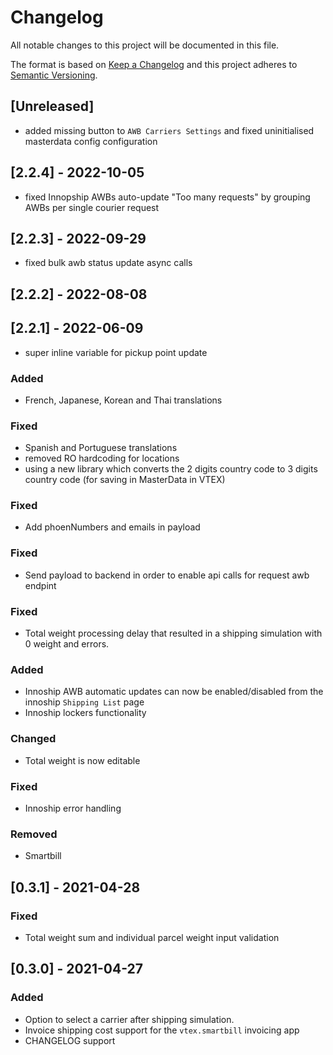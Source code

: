 # Changelog

All notable changes to this project will be documented in this file.

The format is based on [Keep a Changelog](http://keepachangelog.com/en/1.0.0/)
and this project adheres to [Semantic Versioning](http://semver.org/spec/v2.0.0.html).

## [Unreleased]
- added missing button to `AWB Carriers Settings` and fixed uninitialised masterdata config configuration

## [2.2.4] - 2022-10-05
- fixed Innopship AWBs auto-update "Too many requests" by grouping AWBs per single courier request

## [2.2.3] - 2022-09-29
- fixed bulk awb status update async calls

## [2.2.2] - 2022-08-08

## [2.2.1] - 2022-06-09
- super inline variable for pickup point update

### Added
- French, Japanese, Korean and Thai translations

### Fixed
- Spanish and Portuguese translations
- removed RO hardcoding for locations
- using a new library which converts the 2 digits country code to 3 digits country code (for saving in MasterData in VTEX)

### Fixed
- Add phoenNumbers and emails in payload

### Fixed 
- Send payload to backend in order to enable api calls for request awb endpint

### Fixed
- Total weight processing delay that resulted in a shipping simulation with 0 weight and errors.
### Added
- Innoship AWB automatic updates can now be enabled/disabled from the innoship `Shipping List` page
- Innoship lockers functionality
### Changed
- Total weight is now editable
### Fixed
- Innoship error handling
### Removed
- Smartbill

## [0.3.1] - 2021-04-28
### Fixed
- Total weight sum and individual parcel weight input validation

## [0.3.0] - 2021-04-27
### Added
- Option to select a carrier after shipping simulation.
- Invoice shipping cost support for the `vtex.smartbill` invoicing app
- CHANGELOG support
